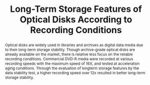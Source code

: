 ---
abstract: Optical disks are widely used in libraries and archives as digital data
  media due to their long-term storage stability. Though archive-grade optical disks
  are already available on the market, there is relative less focus on the reliable
  recording conditions. Commercial DVD-R media were recorded at various recording
  speeds with the maximum speed of 16X, and tested at acceleration aging conditions.
  Through the evaluation of longterm storage features by the data stability test,
  a higher recording speed over 12x resulted in better long-term storage stability.
creators:
- Kim, Young-Joo
- Lee, Kwan-Yong
- Cho, Won-Ik
date: null
document_url: https://services.phaidra.univie.ac.at/api/object/o:294272/download
grand_parent: iPRES
institutions: []
keywords:
- singapore
- long-term data storage
- optical disks
- archival application
- recording condition
- data stability
landing_page_url: https://phaidra.univie.ac.at/o:294272
language: eng
layout: publication
license: CC BY-SA 3.0 AT
notes_url: null
parent: iPRES 2011
presentation_url: null
publication_type: paper
size: 844476
source_name: iPRES
title: Long-Term Storage Features of Optical Disks According to Recording Conditions
year: 2011
---